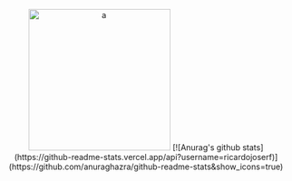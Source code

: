 <p align="center">
  <img src="https://media1.giphy.com/media/xT5LMRXQ4yPjL415q8/giphy.gif" alt="a" height="250"/>
  [![Anurag's github stats](https://github-readme-stats.vercel.app/api?username=ricardojoserf)](https://github.com/anuraghazra/github-readme-stats&show_icons=true)
</p>

<!-- [![HitCount](http://hits.dwyl.com/ricardojoserf/ricardojoserf.svg)](http://hits.dwyl.com/ricardojoserf/ricardojoserf) -->


